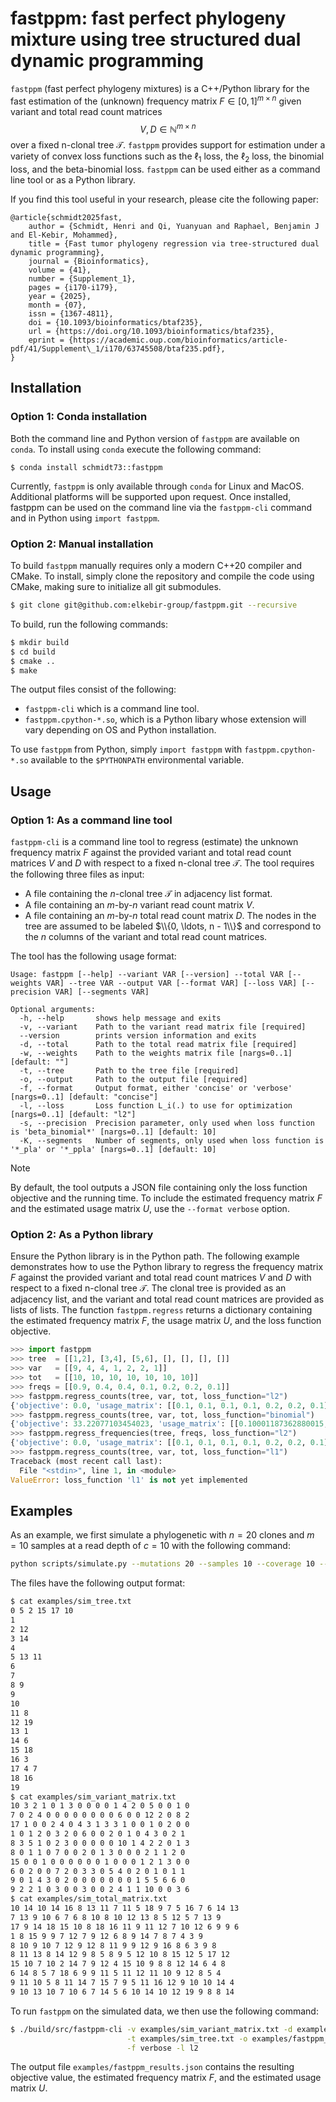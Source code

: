 # fastppm: fast perfect phylogeny mixture using tree structured dual dynamic programming

`fastppm` (fast perfect phylogeny mixtures) is a C++/Python library for 
the fast estimation of the (unknown) frequency matrix $F \in [0,1]^{m \times n}$ 
given variant and total read count matrices $$V,D \in \mathbb{N}^{m \times n}$$
over a fixed n-clonal tree $\mathcal{T}$. `fastppm` provides support for
estimation under a variety of convex loss functions such as the $\ell_1$ loss,
the $\ell_2$ loss, the binomial loss, and the beta-binomial loss. `fastppm` can be used
either as a command line tool or as a Python library.

If you find this tool useful in your research, please cite the following paper:

```
@article{schmidt2025fast,
    author = {Schmidt, Henri and Qi, Yuanyuan and Raphael, Benjamin J and El-Kebir, Mohammed},
    title = {Fast tumor phylogeny regression via tree-structured dual dynamic programming},
    journal = {Bioinformatics},
    volume = {41},
    number = {Supplement_1},
    pages = {i170-i179},
    year = {2025},
    month = {07},
    issn = {1367-4811},
    doi = {10.1093/bioinformatics/btaf235},
    url = {https://doi.org/10.1093/bioinformatics/btaf235},
    eprint = {https://academic.oup.com/bioinformatics/article-pdf/41/Supplement\_1/i170/63745508/btaf235.pdf},
}
```

## Installation

### Option 1: Conda installation

Both the command line and Python version of `fastppm` are available on
`conda`. To install using `conda` execute the following command:
```
$ conda install schmidt73::fastppm
```
Currently, `fastppm` is only available through `conda` for Linux and MacOS. Additional
platforms will be supported upon request. Once installed, fastppm can
be used on the command line via the `fastppm-cli` command and in Python
using `import fastppm`.

### Option 2: Manual installation

To build `fastppm` manually requires only a modern C++20 compiler and CMake. 
To install, simply clone the repository and compile the code using CMake, making
sure to initialize all git submodules.

```bash
$ git clone git@github.com:elkebir-group/fastppm.git --recursive
```

To build, run the following commands:

```bash
$ mkdir build
$ cd build
$ cmake ..
$ make
```

The output files consist of the following:
* `fastppm-cli` which is a command line tool.
* `fastppm.cpython-*.so`, which is a Python libary whose extension will vary depending on OS and Python installation.

To use `fastppm` from Python, simply `import fastppm` with `fastppm.cpython-*.so` available
to the `$PYTHONPATH` environmental variable.

## Usage

### Option 1: As a command line tool

`fastppm-cli` is a command line tool to regress (estimate) the 
unknown frequency matrix $F$ against the provided variant and total read count 
matrices $V$ and $D$ with respect to a fixed n-clonal tree $\mathcal{T}$. 
The tool requires the following three files as input:
* A file containing the $n$-clonal tree $\mathcal{T}$ in adjacency list format.
* A file containing an $m\text{-by-}n$ variant read count matrix $V$.
* A file containing an $m\text{-by-}n$ total read count matrix $D$.
The nodes in the tree are assumed to be labeled $\\{0, \ldots, n - 1\\}$ and correspond
to the $n$ columns of the variant and total read count matrices. 

The tool has the following usage format:
```
Usage: fastppm [--help] --variant VAR [--version] --total VAR [--weights VAR] --tree VAR --output VAR [--format VAR] [--loss VAR] [--precision VAR] [--segments VAR]

Optional arguments:
  -h, --help       shows help message and exits
  -v, --variant    Path to the variant read matrix file [required]
  --version        prints version information and exits
  -d, --total      Path to the total read matrix file [required]
  -w, --weights    Path to the weights matrix file [nargs=0..1] [default: ""]
  -t, --tree       Path to the tree file [required]
  -o, --output     Path to the output file [required]
  -f, --format     Output format, either 'concise' or 'verbose' [nargs=0..1] [default: "concise"]
  -l, --loss       Loss function L_i(.) to use for optimization [nargs=0..1] [default: "l2"]
  -s, --precision  Precision parameter, only used when loss function is 'beta_binomial*' [nargs=0..1] [default: 10]
  -K, --segments   Number of segments, only used when loss function is '*_pla' or '*_ppla' [nargs=0..1] [default: 10]
 ```

> [!NOTE]
> By default, the tool outputs a JSON file containing only the loss function objective
> and the running time. To include the estimated frequency matrix $F$ and the estimated 
> usage matrix $U$, use the `--format verbose` option.


### Option 2: As a Python library

Ensure the Python library is in the Python path. The following example demonstrates
how to use the Python library to regress the frequency matrix $F$ against the provided
variant and total read count matrices $V$ and $D$ with respect to a fixed n-clonal tree $\mathcal{T}$.
The clonal tree is provided as an adjacency list, and the variant and total read count matrices
are provided as lists of lists. The function `fastppm.regress` returns a dictionary containing
the estimated frequency matrix $F$, the usage matrix $U$, and the loss function objective.

```python
>>> import fastppm
>>> tree  = [[1,2], [3,4], [5,6], [], [], [], []]
>>> var   = [[9, 4, 4, 1, 2, 2, 1]]
>>> tot   = [[10, 10, 10, 10, 10, 10, 10]]
>>> freqs = [[0.9, 0.4, 0.4, 0.1, 0.2, 0.2, 0.1]]
>>> fastppm.regress_counts(tree, var, tot, loss_function="l2")
{'objective': 0.0, 'usage_matrix': [[0.1, 0.1, 0.1, 0.1, 0.2, 0.2, 0.1]], 'frequency_matrix': [[0.9, 0.4, 0.4, 0.1, 0.2, 0.2, 0.1]]}
>>> fastppm.regress_counts(tree, var, tot, loss_function="binomial")
{'objective': 33.22077103454023, 'usage_matrix': [[0.10001187362880015, 0.10000070598832317, 0.10000070598832315, 0.09999343171700832, 0.19999374434782113, 0.19999374434782113, 0.09999343171700832]], 'frequency_matrix': [[0.8999876377351054, 0.3999878820531526, 0.3999878820531526, 0.09999343171700832, 0.19999374434782113, 0.19999374434782113, 0.09999343171700832]]}
>>> fastppm.regress_frequencies(tree, freqs, loss_function="l2")
{'objective': 0.0, 'usage_matrix': [[0.1, 0.1, 0.1, 0.1, 0.2, 0.2, 0.1]], 'frequency_matrix': [[0.9, 0.4, 0.4, 0.1, 0.2, 0.2, 0.1]]}
>>> fastppm.regress_counts(tree, var, tot, loss_function="l1")
Traceback (most recent call last):
  File "<stdin>", line 1, in <module>
ValueError: loss_function 'l1' is not yet implemented
```

## Examples

As an example, we first simulate a phylogenetic with $n = 20$ clones and $m = 10$ samples
at a read depth of $c = 10$ with the following command:
```bash
python scripts/simulate.py --mutations 20 --samples 10 --coverage 10 --output examples/sim
```
The files have the following output format:
```bash
$ cat examples/sim_tree.txt
0 5 2 15 17 10
1
2 12
3 14
4
5 13 11
6
7
8 9
9
10
11 8
12 19
13 1
14 6
15 18
16 3
17 4 7
18 16
19
$ cat examples/sim_variant_matrix.txt
10 3 2 1 0 1 3 0 0 0 0 1 4 2 0 5 0 0 1 0
7 0 2 4 0 0 0 0 0 0 0 0 6 0 0 12 2 0 8 2
17 1 0 0 2 4 0 4 3 1 3 3 1 0 0 1 0 2 0 0
1 0 1 2 0 3 2 0 6 0 0 2 0 1 0 4 3 0 2 1
8 3 5 1 0 2 3 0 0 0 0 0 10 1 4 2 2 0 1 3
8 0 1 1 0 7 0 0 2 0 1 3 0 0 0 2 1 1 2 0
15 0 0 1 0 0 0 0 0 0 1 0 0 0 1 2 1 3 0 0
6 0 2 0 0 7 2 0 3 3 0 5 4 0 2 0 1 0 1 1
9 0 1 4 3 0 2 0 0 0 0 0 0 0 1 5 5 6 6 0
9 2 2 1 0 3 0 0 3 0 0 2 4 1 1 10 0 0 3 6
$ cat examples/sim_total_matrix.txt
10 14 10 14 16 8 13 11 7 11 5 18 9 7 5 16 7 6 14 13
7 13 9 10 6 7 6 8 10 8 10 12 13 8 5 12 5 7 13 9
17 9 14 18 15 10 8 18 16 11 9 11 12 7 10 12 6 9 9 6
1 8 15 9 9 7 12 7 9 12 6 8 9 14 7 8 7 4 3 9
8 10 9 10 7 12 9 12 8 11 9 9 12 9 16 8 6 3 9 8
8 11 13 8 14 12 9 8 5 8 9 5 12 10 8 15 12 5 17 12
15 10 7 10 2 14 7 9 12 4 15 10 9 8 8 12 14 6 4 8
6 14 8 5 7 18 6 9 9 11 5 11 12 11 10 9 12 8 5 4
9 11 10 5 8 11 14 7 15 7 9 5 11 16 12 9 10 10 14 4
9 10 13 10 7 10 6 7 14 5 6 10 14 10 12 19 9 8 8 14
```

To run `fastppm` on the simulated data, we then use the following command:
```bash
$ ./build/src/fastppm-cli -v examples/sim_variant_matrix.txt -d examples/sim_total_matrix.txt \
                          -t examples/sim_tree.txt -o examples/fastppm_results.json \
                          -f verbose -l l2
```

The output file `examples/fastppm_results.json` contains the resulting objective
value, the estimated frequency matrix $F$, and the estimated usage matrix $U$.
